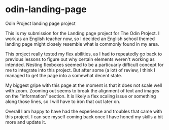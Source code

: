 # odin-landing-page
Odin Project landing page project

This is my submission for the Landing page project for The Odin Project. I work as an English teacher now, so I decided an English school themed landing page might closely resemble what is commonly found in my area.

This project really tested my flex abilities, as I had to repeatedly go back to previous lessons to figure out why certain elements weren't working as intended.
Nesting flexboxes seemed to be a particuarly difficult concept for me to integrate into this project. But after some (a lot) of review, I think I managed to get the page into a somewhat decent state.

My biggest gripe with this page at the moment is that it does not scale well with zoom. Zooming out seems to break the alignment of text and images on the "information" section.
It is likely a flex scaling issue or something along those lines, so I will have to iron that out later on.

Overall I am happy to have had the experience and troubles that came with this project. I can see myself coming back once I have honed my skills a bit more and update it.
